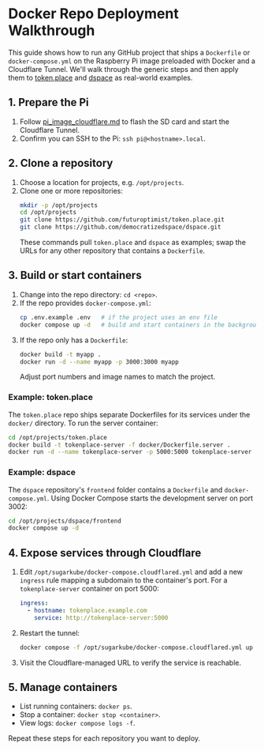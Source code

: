 # Docker Repo Deployment Walkthrough

This guide shows how to run any GitHub project that ships a `Dockerfile` or
`docker-compose.yml` on the Raspberry Pi image preloaded with Docker and a
Cloudflare Tunnel. We'll walk through the generic steps and then apply them to
[token.place](https://github.com/futuroptimist/token.place) and
[dspace](https://github.com/democratizedspace/dspace) as real-world examples.

## 1. Prepare the Pi
1. Follow [pi_image_cloudflare.md](pi_image_cloudflare.md) to flash the SD card and
   start the Cloudflare Tunnel.
2. Confirm you can SSH to the Pi: `ssh pi@<hostname>.local`.

## 2. Clone a repository
1. Choose a location for projects, e.g. `/opt/projects`.
2. Clone one or more repositories:
   ```sh
   mkdir -p /opt/projects
   cd /opt/projects
   git clone https://github.com/futuroptimist/token.place.git
   git clone https://github.com/democratizedspace/dspace.git
   ```
   These commands pull `token.place` and `dspace` as examples; swap the URLs for
   any other repository that contains a `Dockerfile`.

## 3. Build or start containers
1. Change into the repo directory: `cd <repo>`.
2. If the repo provides `docker-compose.yml`:
   ```sh
   cp .env.example .env   # if the project uses an env file
   docker compose up -d   # build and start containers in the background
   ```
3. If the repo only has a `Dockerfile`:
   ```sh
   docker build -t myapp .
   docker run -d --name myapp -p 3000:3000 myapp
   ```
   Adjust port numbers and image names to match the project.

### Example: token.place
The `token.place` repo ships separate Dockerfiles for its services under the
`docker/` directory. To run the server container:

```sh
cd /opt/projects/token.place
docker build -t tokenplace-server -f docker/Dockerfile.server .
docker run -d --name tokenplace-server -p 5000:5000 tokenplace-server
```

### Example: dspace
The `dspace` repository's `frontend` folder contains a `Dockerfile` and
`docker-compose.yml`. Using Docker Compose starts the development server on
port 3002:

```sh
cd /opt/projects/dspace/frontend
docker compose up -d
```

## 4. Expose services through Cloudflare
1. Edit `/opt/sugarkube/docker-compose.cloudflared.yml` and add a new
   `ingress` rule mapping a subdomain to the container's port. For a
   `tokenplace-server` container on port 5000:

   ```yaml
   ingress:
     - hostname: tokenplace.example.com
       service: http://tokenplace-server:5000
   ```
2. Restart the tunnel:
   ```sh
   docker compose -f /opt/sugarkube/docker-compose.cloudflared.yml up -d
   ```
3. Visit the Cloudflare-managed URL to verify the service is reachable.

## 5. Manage containers
- List running containers: `docker ps`.
- Stop a container: `docker stop <container>`.
- View logs: `docker compose logs -f`.

Repeat these steps for each repository you want to deploy.
